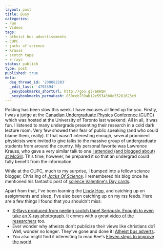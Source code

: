 ```yaml
---
layout: post
title: Busy
categories:
- Fun
- Videos
tags:
- atheist bus advertisements
- CUPC
- jacks of science
- Krauss
- scotch tape
- x-rays
status: publish
type: post
published: true
meta:
  dsq_thread_id: '208082283'
  _edit_last: '4795594'
  _sexybookmarks_shortUrl: http://goo.gl/aKHQR
  _sexybookmarks_permaHash: 850ceb739ab12e55343b8e55281623c9
---
```

Posting has been slow this week. I have excuses all lined up for you. Firstly, I was a judge at the <a href="http://cupc.ca/">Canadian Undergraduate Physics Conference (CUPC)</a> which was hosted at the University of Toronto last weekend. All in all, it was fun. I listened to many undergrads presenting their research in a cold dark lecture room. Very few showed their fear of public speaking (and who could blame them, really). If that wasn't interesting enough, several prominent physicists were invited to give talks to the massive group of undergraduate students from around the country. My personal favorite was Lawrence Krauss, who gave a very similar talk to one <a href="http://morningcoffeephysics.wordpress.com/2007/10/20/a-very-lonely-future/trackback/">I attended (and blogged about) at McGill</a>. This time, however, he prepared it so that an undergrad could fully benefit from the information.

While at the CUPC, much to my surprise, I bumped into a fellow science blogger, Chris Ing of <em><a href="http://www.jacksofscience.com/">Jacks Of Science</a>.</em> I remembered his blog once he mentioned his fantastic post of <a href="http://www.jacksofscience.com/art/bring-love-to-the-lab-with-a-science-valentine/trackback/">science Valentine's Day cards</a>.

Apart from that, I've been learning the <a href="http://ca.youtube.com/watch?v=mTg5V2oA_hY">Lindy Hop</a>, and catching up on assignments and sleep. I've also been catching up on my rss feeds. Here are a few things I found that you shouldn't miss:
<ul>
	<li><a href="http://www.nature.com/news/2008/081022/full/news.2008.1185.html?s=news_rss">X-Rays produced from peeling scotch tape! Seriously. Enough to even take an X-ray photograph.</a> It comes with a great <a href="http://www.nature.com/nature/videoarchive/x-rays">video of the researchers</a> too.</li>
	<li>Ever wonder why atheists don't publicize their views like christians do? Well, wonder no longer. They've gone and done it! <a href="http://www.guardian.co.uk/commentisfree/2008/oct/21/religion-advertising">Atheist bus adverts</a>.</li>
	<li>You also might find it interesting to read Bee's <a href="http://backreaction.blogspot.com/2008/10/ten-steps-to-improve-world.html">Eleven steps to improve the world</a>.</li>
</ul>
